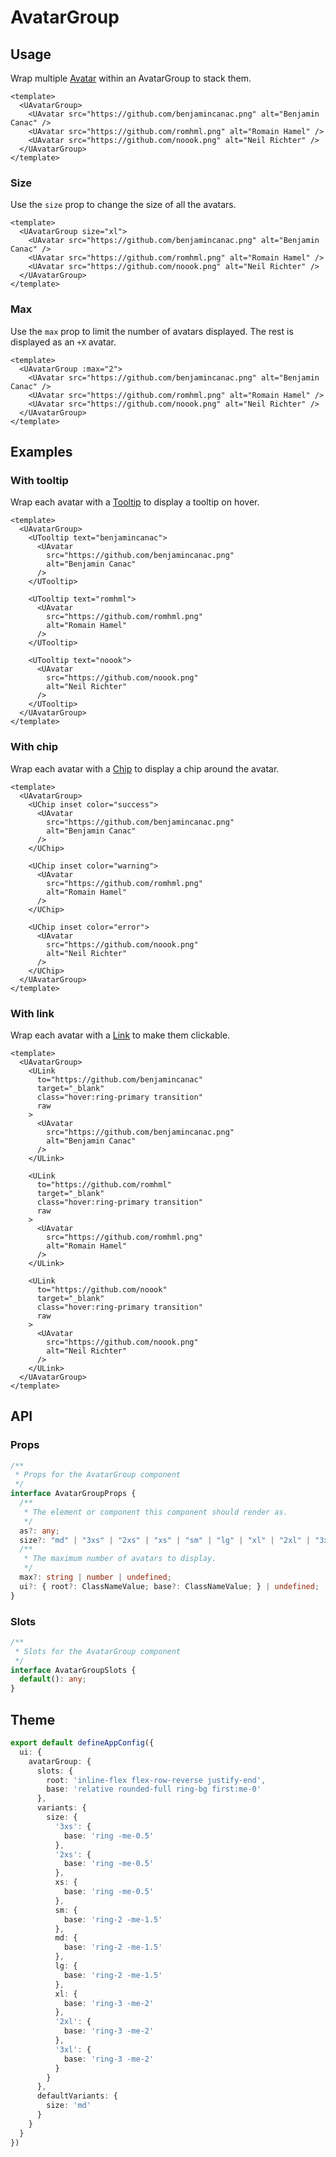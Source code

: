 # AvatarGroup

## Usage

Wrap multiple [Avatar](https://ui.nuxt.com/components/avatar) within an AvatarGroup to stack them.

```vue
<template>
  <UAvatarGroup>
    <UAvatar src="https://github.com/benjamincanac.png" alt="Benjamin Canac" />
    <UAvatar src="https://github.com/romhml.png" alt="Romain Hamel" />
    <UAvatar src="https://github.com/noook.png" alt="Neil Richter" />
  </UAvatarGroup>
</template>
```

### Size

Use the `size` prop to change the size of all the avatars.

```vue
<template>
  <UAvatarGroup size="xl">
    <UAvatar src="https://github.com/benjamincanac.png" alt="Benjamin Canac" />
    <UAvatar src="https://github.com/romhml.png" alt="Romain Hamel" />
    <UAvatar src="https://github.com/noook.png" alt="Neil Richter" />
  </UAvatarGroup>
</template>
```

### Max

Use the `max` prop to limit the number of avatars displayed. The rest is displayed as an `+X` avatar.

```vue
<template>
  <UAvatarGroup :max="2">
    <UAvatar src="https://github.com/benjamincanac.png" alt="Benjamin Canac" />
    <UAvatar src="https://github.com/romhml.png" alt="Romain Hamel" />
    <UAvatar src="https://github.com/noook.png" alt="Neil Richter" />
  </UAvatarGroup>
</template>
```

## Examples

### With tooltip

Wrap each avatar with a [Tooltip](https://ui.nuxt.com/components/tooltip) to display a tooltip on hover.

```vue [AvatarGroupTooltipExample.vue]
<template>
  <UAvatarGroup>
    <UTooltip text="benjamincanac">
      <UAvatar
        src="https://github.com/benjamincanac.png"
        alt="Benjamin Canac"
      />
    </UTooltip>

    <UTooltip text="romhml">
      <UAvatar
        src="https://github.com/romhml.png"
        alt="Romain Hamel"
      />
    </UTooltip>

    <UTooltip text="noook">
      <UAvatar
        src="https://github.com/noook.png"
        alt="Neil Richter"
      />
    </UTooltip>
  </UAvatarGroup>
</template>
```

### With chip

Wrap each avatar with a [Chip](https://ui.nuxt.com/components/chip) to display a chip around the avatar.

```vue [AvatarGroupChipExample.vue]
<template>
  <UAvatarGroup>
    <UChip inset color="success">
      <UAvatar
        src="https://github.com/benjamincanac.png"
        alt="Benjamin Canac"
      />
    </UChip>

    <UChip inset color="warning">
      <UAvatar
        src="https://github.com/romhml.png"
        alt="Romain Hamel"
      />
    </UChip>

    <UChip inset color="error">
      <UAvatar
        src="https://github.com/noook.png"
        alt="Neil Richter"
      />
    </UChip>
  </UAvatarGroup>
</template>
```

### With link

Wrap each avatar with a [Link](https://ui.nuxt.com/components/link) to make them clickable.

```vue [AvatarGroupLinkExample.vue]
<template>
  <UAvatarGroup>
    <ULink
      to="https://github.com/benjamincanac"
      target="_blank"
      class="hover:ring-primary transition"
      raw
    >
      <UAvatar
        src="https://github.com/benjamincanac.png"
        alt="Benjamin Canac"
      />
    </ULink>

    <ULink
      to="https://github.com/romhml"
      target="_blank"
      class="hover:ring-primary transition"
      raw
    >
      <UAvatar
        src="https://github.com/romhml.png"
        alt="Romain Hamel"
      />
    </ULink>

    <ULink
      to="https://github.com/noook"
      target="_blank"
      class="hover:ring-primary transition"
      raw
    >
      <UAvatar
        src="https://github.com/noook.png"
        alt="Neil Richter"
      />
    </ULink>
  </UAvatarGroup>
</template>
```

## API

### Props

```ts
/**
 * Props for the AvatarGroup component
 */
interface AvatarGroupProps {
  /**
   * The element or component this component should render as.
   */
  as?: any;
  size?: "md" | "3xs" | "2xs" | "xs" | "sm" | "lg" | "xl" | "2xl" | "3xl" | undefined;
  /**
   * The maximum number of avatars to display.
   */
  max?: string | number | undefined;
  ui?: { root?: ClassNameValue; base?: ClassNameValue; } | undefined;
}
```

### Slots

```ts
/**
 * Slots for the AvatarGroup component
 */
interface AvatarGroupSlots {
  default(): any;
}
```

## Theme

```ts [app.config.ts]
export default defineAppConfig({
  ui: {
    avatarGroup: {
      slots: {
        root: 'inline-flex flex-row-reverse justify-end',
        base: 'relative rounded-full ring-bg first:me-0'
      },
      variants: {
        size: {
          '3xs': {
            base: 'ring -me-0.5'
          },
          '2xs': {
            base: 'ring -me-0.5'
          },
          xs: {
            base: 'ring -me-0.5'
          },
          sm: {
            base: 'ring-2 -me-1.5'
          },
          md: {
            base: 'ring-2 -me-1.5'
          },
          lg: {
            base: 'ring-2 -me-1.5'
          },
          xl: {
            base: 'ring-3 -me-2'
          },
          '2xl': {
            base: 'ring-3 -me-2'
          },
          '3xl': {
            base: 'ring-3 -me-2'
          }
        }
      },
      defaultVariants: {
        size: 'md'
      }
    }
  }
})
```

